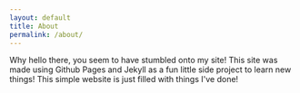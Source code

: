 ```yaml
---
layout: default
title: About
permalink: /about/
---
```


Why hello there, you seem to have stumbled onto my site!
This site was made using Github Pages and Jekyll as a fun little side project to learn new things!
This simple website is just filled with things I've done!

